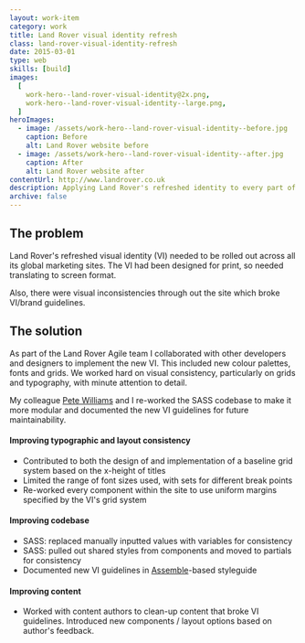 ```yaml
---
layout: work-item
category: work
title: Land Rover visual identity refresh
class: land-rover-visual-identity-refresh
date: 2015-03-01
type: web
skills: [build]
images:
  [
    work-hero--land-rover-visual-identity@2x.png,
    work-hero--land-rover-visual-identity--large.png,
  ]
heroImages:
  - image: /assets/work-hero--land-rover-visual-identity--before.jpg
    caption: Before
    alt: Land Rover website before
  - image: /assets/work-hero--land-rover-visual-identity--after.jpg
    caption: After
    alt: Land Rover website after
contentUrl: http://www.landrover.co.uk
description: Applying Land Rover's refreshed identity to every part of their global marketing websites.
archive: false
---
```


## The problem

Land Rover's refreshed visual identity (VI) needed to be rolled out across all its global marketing sites. The VI had been designed for print, so needed translating to screen format.

Also, there were visual inconsistencies through out the site which broke VI/brand guidelines.

## The solution

As part of the Land Rover Agile team I collaborated with other developers and designers to implement the new VI. This included new colour palettes, fonts and grids. We worked hard on visual consistency, particularly on grids and typography, with minute attention to detail.

My colleague [Pete Williams](http://www.petewritescode.com) and I re-worked the SASS codebase to make it more modular and documented the new VI guidelines for future maintainability.

#### Improving typographic and layout consistency

- Contributed to both the design of and implementation of a baseline grid system based on the x-height of titles
- Limited the range of font sizes used, with sets for different break points
- Re-worked every component within the site to use uniform margins specified by the VI's grid system

#### Improving codebase

- SASS: replaced manually inputted values with variables for consistency
- SASS: pulled out shared styles from components and moved to partials for consistency
- Documented new VI guidelines in [Assemble](http://assemble.io)-based styleguide

#### Improving content

- Worked with content authors to clean-up content that broke VI guidelines. Introduced new components / layout options based on author's feedback.
